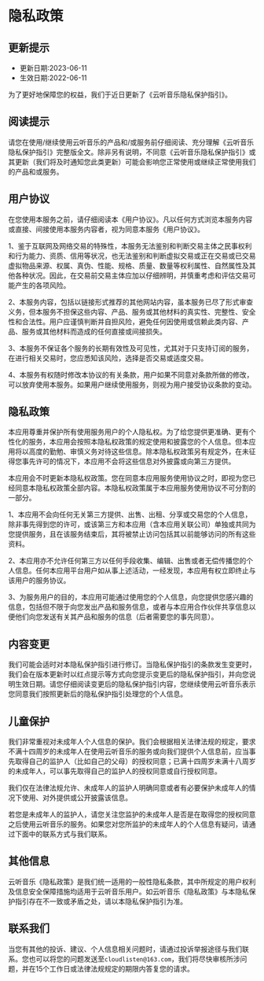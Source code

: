 # 隐私政策

## 更新提示

- 更新日期:2023-06-11
- 生效日期:2022-06-11

为了更好地保障您的权益，我们于近日更新了《云听音乐隐私保护指引》。

## 阅读提示

请您在使用/继续使用云听音乐的产品和/或服务前仔细阅读、充分理解《云听音乐隐私保护指引》完整版全文。除非另有说明，不同意《云听音乐隐私保护指引》或其更新（我们将及时通知您此类更新）可能会影响您正常使用或继续正常使用我们的产品和或服务。

## 用户协议

在您使用本服务之前，请仔细阅读本《用户协议》。凡以任何方式浏览本服务内容或直接、间接使用本服务内容者，视为同意本服务《用户协议》。

1、鉴于互联网及网络交易的特殊性，本服务无法鉴别和判断交易主体之民事权利和行为能力、资质、信用等状况，也无法鉴别和判断虚拟交易或正在交易或已交易虚拟物品来源、权属、真伪、性能、规格、质量、数量等权利属性、自然属性及其他各种状况。因此，在交易前交易主体应加以仔细辨明，并慎重考虑和评估交易可能产生的各项风险。

2、本服务内容，包括以链接形式推荐的其他网站内容，虽本服务已尽了形式审查义务，但本服务不担保这些内容、产品、服务或其他材料的真实性、完整性、安全性和合法性。用户应谨慎判断并自担风险，避免任何因使用或信赖此类内容、产品、服务或其他材料而造成的任何直接或间接损失。

3、本服务不保证各个服务的长期有效性及可见性，尤其对于只支持订阅的服务，在进行相关交易时，您应悉知该风险，选择是否交易或适度交易。

4、本服务有权随时修改本协议的有关条款，用户如果不同意对条款所做的修改，可以放弃使用本服务。如果用户继续使用服务，则视为用户接受协议条款的变动。

## 隐私政策

本应用尊重并保护所有使用服务用户的个人隐私权。为了给您提供更准确、更有个性化的服务，本应用会按照本隐私权政策的规定使用和披露您的个人信息。但本应用将以高度的勤勉、审慎义务对待这些信息。除本隐私权政策另有规定外，在未征得您事先许可的情况下，本应用不会将这些信息对外披露或向第三方提供。

本应用会不时更新本隐私权政策。您在同意本应用服务使用协议之时，即视为您已经同意本隐私权政策全部内容。本隐私权政策属于本应用服务使用协议不可分割的一部分。

1、本应用不会向任何无关第三方提供、出售、出租、分享或交易您的个人信息，除非事先得到您的许可，或该第三方和本应用（含本应用关联公司）单独或共同为您提供服务，且在该服务结束后，其将被禁止访问包括其以前能够访问的所有这些资料。

2、本应用亦不允许任何第三方以任何手段收集、编辑、出售或者无偿传播您的个人信息。任何本应用平台用户如从事上述活动，一经发现，本应用有权立即终止与该用户的服务协议。

3、为服务用户的目的，本应用可能通过使用您的个人信息，向您提供您感兴趣的信息，包括但不限于向您发出产品和服务信息，或者与本应用合作伙伴共享信息以便他们向您发送有关其产品和服务的信息（后者需要您的事先同意）。

## 内容变更

我们可能会适时对本隐私保护指引进行修订。当隐私保护指引的条款发生变更时，我们会在版本更新时以红点提示等方式向您提示变更后的隐私保护指引，并向您说明生效日期。请您仔细阅读变更后的隐私保护指引内容，您继续使用云听音乐表示您同意我们按照更新后的隐私保护指引处理您的个人信息。

## 儿童保护

我们非常重视对未成年人个人信息的保护。我们会根据相关法律法规的规定，要求不满十四周岁的未成年人在使用云听音乐的服务或向我们提供个人信息前，应当事先取得自己的监护人（比如自己的父母）的授权同意；已满十四周岁未满十八周岁的未成年人，可以事先取得自己的监护人的授权同意或自行授权同意。

我们仅在法律法规允许、未成年人的监护人明确同意或者有必要保护未成年人的情况下使用、对外提供或公开披露该信息。

若您是未成年人的监护人，请您关注您监护的未成年人是否是在取得您的授权同意之后使用云听音乐的服务。如果您对您所监护的未成年人的个人信息有疑问，请通过下面中的联系方式与我们联系。

## 其他信息

云听音乐《隐私政策》是我们统一适用的一般性隐私条款，其中所规定的用户权利及信息安全保障措施均适用于云听音乐用户。如云听音乐《隐私政策》与本隐私保护指引存在不一致或矛盾之处，请以本隐私保护指引为准。

## 联系我们

当您有其他的投诉、建议、个人信息相关问题时，请通过投诉举报途径与我们联系。您也可以将您的问题发送至`cloudlisten@163.com`，我们将尽快审核所涉问题，并在15个工作日或法律法规规定的期限内答复您的请求。